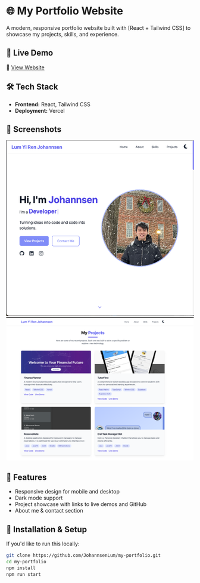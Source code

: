 # 🌐 My Portfolio Website

A modern, responsive portfolio website built with [React + Tailwind CSS] to showcase my projects, skills, and experience.

## 🚀 Live Demo

🔗 [View Website](https://your-username.github.io/your-repo-name)

## 🛠️ Tech Stack

- **Frontend:** React, Tailwind CSS
- **Deployment:** Vercel

## 📸 Screenshots

![Home Page](./src/assets/homepage.png)
![Project Section](./src/assets/projectsection.png)

## 📁 Features

- Responsive design for mobile and desktop
- Dark mode support
- Project showcase with links to live demos and GitHub
- About me & contact section

## 🚧 Installation & Setup

If you'd like to run this locally:

```bash
git clone https://github.com/JohannsenLum/my-portfolio.git
cd my-portfolio
npm install
npm run start
```
